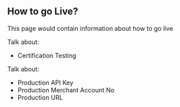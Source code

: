 ## How to go Live?

This page would contain information about how to go live

Talk about:
* Certification Testing

Talk about:
* Production API Key
* Production Merchant Account No
* Production URL